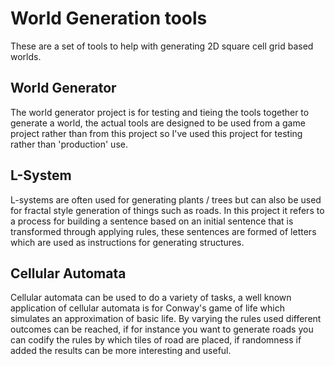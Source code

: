 # World Generation tools

These are a set of tools to help with generating 2D square cell grid based worlds.

## World Generator
The world generator project is for testing and tieing the tools together to generate a world, the actual tools are designed to be used from a game project rather than from this project so I've used this project for testing rather than 'production' use.

## L-System

L-systems are often used for generating plants / trees but can also be used for fractal style generation of things such as roads. In this project it refers to a process for building a sentence based on an initial sentence that is transformed through applying rules, these sentences are formed of letters which are used as instructions for generating structures.

## Cellular Automata

Cellular automata can be used to do a variety of tasks, a well known application of cellular automata is for Conway's game of life which simulates an approximation of basic life. By varying the rules used different outcomes can be reached, if for instance you want to generate roads you can codify the rules by which tiles of road are placed, if randomness if added the results can be more interesting and useful.
